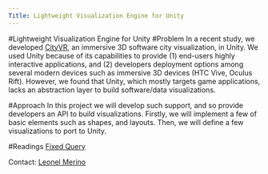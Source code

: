 ```yaml
---
Title: Lightweight Visualization Engine for Unity
---
```

#Lightweight Visualization Engine for Unity
#Problem
In a recent study, we developed [CityVR](%base_url%/research/cityvr), an immersive 3D software city visualization, in Unity. We used Unity because of its capabilities to provide (1) end-users highly interactive applications, and (2) developers deployment options among several modern devices such as immersive 3D devices (HTC Vive, Oculus Rift). However, we found that Unity, which mostly targets game applications, lacks an abstraction layer to build software/data visualizations.      

#Approach
In this project we will develop such support, and so provide developers an API to build visualizations. Firstly, we will implement a few of basic elements such as shapes, and layouts. Then, we will define a few visualizations to port to Unity.

#Readings
[Fixed Query](%assets_url%/scgbib/?query=*&filter=Year)

Contact: [Leonel Merino](%base_url%/staff/merino)
